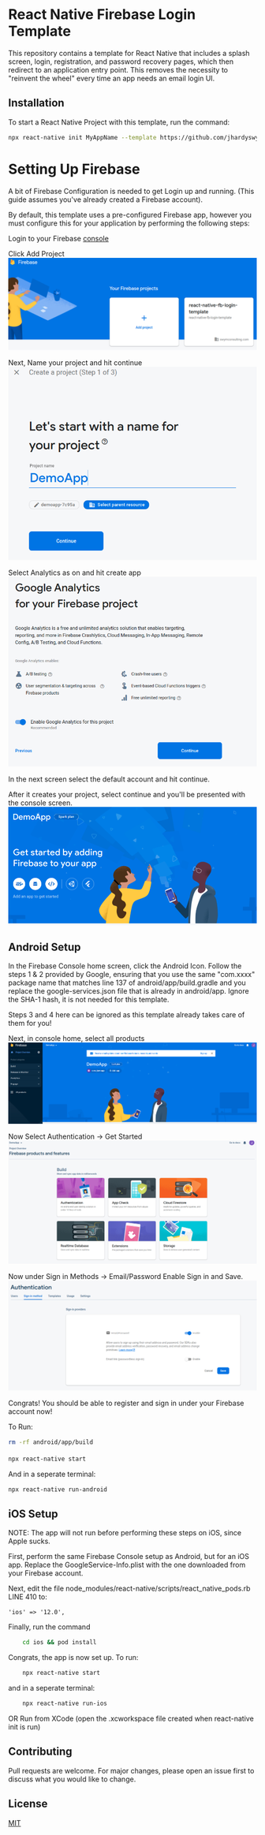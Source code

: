 # React Native Firebase Login Template

This repository contains a template for React Native that includes a splash screen, login, registration, and password recovery pages, which then redirect to an application entry point. This removes the necessity to "reinvent the wheel" every time an app needs an email login UI.

## Installation

To start a React Native Project with this template, run the command:

```bash
npx react-native init MyAppName --template https://github.com/jhardyswym/rn-firebase-login-template.git
```

# Setting Up Firebase

A bit of Firebase Configuration is needed to get Login up and running. (This guide assumes you've already created a Firebase account).

By default, this template uses a pre-configured Firebase app, however you must configure this for your application by performing the following steps:

Login to your Firebase [console](https://console.firebase.google.com/)

Click Add Project
![AddProject](img/AddProj.png)

Next, Name your project and hit continue
![NameProject](img/NameProj.png)

Select Analytics as on and hit create app
![analytics](img/analytics.png)

In the next screen select the default account and hit continue.

After it creates your project, select continue and you'll be presented with the console screen.
![console](img/console.png)
## Android Setup
In the Firebase Console home screen, click the Android Icon. Follow the steps 1 & 2 provided by Google, ensuring that you use the same "com.xxxx" package name that matches line 137 of android/app/build.gradle and you replace the google-services.json file that is already in android/app. Ignore the SHA-1 hash, it is not needed for this template.

Steps 3 and 4 here can be ignored as this template already takes care of them for you!


Next, in console home, select all products
![allprod](img/allprod.png)

Now Select Authentication -> Get Started
![authsel](img/authsel.png)


Now under Sign in Methods -> Email/Password Enable Sign in and Save.
![enemail](img/enableemain.png)


Congrats! You should be able to register and sign in under your Firebase account now!

To Run:

```bash
rm -rf android/app/build

npx react-native start
```

And in a seperate terminal:

```bash
npx react-native run-android
```

## iOS Setup

NOTE: The app will not run before performing these steps on iOS, since Apple sucks.

First, perform the same Firebase Console setup as Android, but for an iOS app. Replace the GoogleService-Info.plist with the one downloaded from your Firebase account.

Next, edit the file node_modules/react-native/scripts/react_native_pods.rb LINE 410 to:

```
'ios' => '12.0',
```

Finally, run the command

```bash
    cd ios && pod install
```

Congrats, the app is now set up. To run:

```bash
    npx react-native start
```

and in a seperate terminal:

```bash
    npx react-native run-ios
```
OR Run from XCode (open the .xcworkspace file created when react-native init is run)
## Contributing
Pull requests are welcome. For major changes, please open an issue first to discuss what you would like to change.

## License
[MIT](https://choosealicense.com/licenses/mit/)